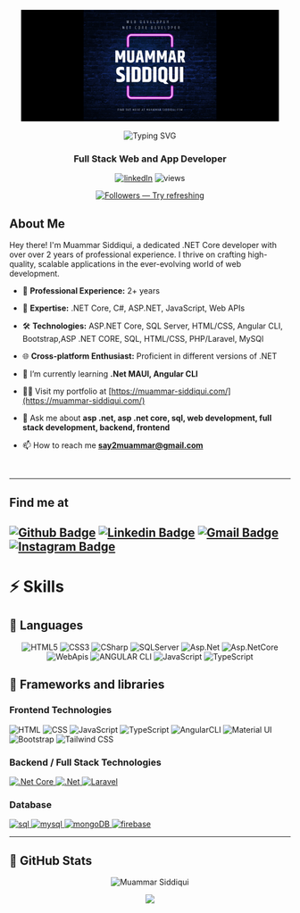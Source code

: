 
 <p align="center">

  <img src="./assets/Muammar.png" height="200px"/>
</p>



<!-- # 👨‍💻 Muammar Siddiqui | .NET Core Developer -->
 <p align="center">
<img src="https://readme-typing-svg.herokuapp.com?font=Fira+Code&size=24&pause=1000&color=DC143C&center=true&vCenter=true&width=435&lines=Hi+%F0%9F%91%8B%2C+I'm+Muammar+Siddiqui" alt="Typing SVG" />

<!-- ![Header](assets/header.png) -->

<h3 align="center">Full Stack Web and App Developer</h3>

<p align="center">
  <a href="https://www.linkedin.com/in/muammarsiddiqui/">
  <img alt="linkedIn" title="Lets connect on LinkedIn" src="https://img.shields.io/badge/LinkedIn-0077B5?style=for-the-badge&logo=linkedin&logoColor=white"/></a>
  <img alt="views" title="GitHub profile views" src="https://komarev.com/ghpvc/?username=muammarsiddiqui&color=DC143C&style=for-the-badge"/>
</p>
<p align="center"> <a href="https://github.com/muammarsiddiqui?tab=followers"><img alt="Followers — Try refreshing" title="Follow me on GitHub!" src="https://custom-icon-badges.herokuapp.com/github/followers/muammarsiddiqui?color=000205&labelColor=555555&style=for-the-badge&logo=person-add&label=Follow&logoColor=white"/> </a> </p>

## About Me

Hey there! I'm Muammar Siddiqui, a dedicated .NET Core developer with over over 2 years of professional experience. I thrive on crafting high-quality, scalable applications in the ever-evolving world of web development.

<!-- ![Developer](assets/developer.gif) -->

- 💼 **Professional Experience:** 2+ years

- 🚀 **Expertise:** .NET Core, C#, ASP.NET, JavaScript,  Web APIs

- 🛠 **Technologies:** ASP.NET Core, SQL Server, HTML/CSS, Angular CLI, Bootstrap,ASP .NET CORE, SQL, HTML/CSS, PHP/Laravel, MySQl


- 🌐 **Cross-platform Enthusiast:** Proficient in different versions of .NET 


- 🌱 I’m currently learning **.Net MAUI, Angular CLI**


- 👨‍💻 Visit my portfolio at [https://muammar-siddiqui.com/](https://muammar-siddiqui.com/)


- 💬 Ask me about **asp .net, asp .net core, sql, web development, full stack development, backend, frontend**


- 📫 How to reach me **say2muammar@gmail.com**
<br>


---

## Find me at


[![Github Badge](http://img.shields.io/badge/-Github-black?style=flat-square&logo=github&link=https://github.com/muammar-siddiqui/)](https://github.com/muammar-siddiqui/)
[![Linkedin Badge](https://img.shields.io/badge/-LinkedIn-blue?style=flat-square&logo=Linkedin&logoColor=white&link=https://www.linkedin.com/in/muammar-siddiqui/)](https://www.linkedin.com/in/muammar-siddiqui)
[![Gmail Badge](https://img.shields.io/badge/-Gmail-d14836?style=flat-square&logo=Gmail&logoColor=white&link=mailto:say2muammar@gmail.com)](mailto:say2muammar@gmail.com)
[![Instagram Badge](https://img.shields.io/badge/-Instagram-1877F2?style=flat-square&logo=Instagram&logoColor=white&link=https://www.Instagram.com/muammar-siddiqui)](https://www.Instagram.com/muammar-siddiqui)
---


# ⚡ Skills

## 📌 Languages

<p align=center>
  <img src="https://img.shields.io/badge/-HTML5-E34F26?style=for-the-badge&logo=html5" alt="HTML5">
  <img src="https://img.shields.io/badge/-CSS3-1572B6?style=for-the-badge&logo=css3" alt="CSS3">
  <img src="https://img.shields.io/badge/-CSharp-cc6699?style=for-the-badge&logo=CSharp" alt="CSharp">
  <img src="https://img.shields.io/badge/-SQLServer-cc6699?style=for-the-badge&logo=Microsoft-SQL-Server" alt="SQLServer">
  <img src="https://img.shields.io/badge/-Asp.Net-1572B6?style=for-the-badge&logo=asp.net" alt="Asp.Net">
  <img src="https://img.shields.io/badge/-Asp.NetCore-1572B6?style=for-the-badge&logo=.net" alt="Asp.NetCore">
  <img src="https://img.shields.io/badge/-WebApis-1572B6?style=for-the-badge&logo=webapi" alt="WebApis">
  <img src="https://img.shields.io/badge/-ANGULARCLI-1572B6?style=for-the-badge&logo=angular" alt="ANGULAR CLI">
  <img src="https://img.shields.io/badge/JavaScript-323330?style=for-the-badge&logo=javascript&logoColor=F7DF1E" alt="JavaScript"/>
  <img src="https://img.shields.io/badge/typescript%20-%23007ACC.svg?&style=for-the-badge&logo=typescript" alt="TypeScript"/>
</p>


## 🧰 Frameworks and libraries
### Frontend Technologies

<p align=left>
  <img alt="HTML" src="https://img.shields.io/badge/HTML-593D88?style=for-the-badge&logo=html5">
  <img alt="CSS" src="https://img.shields.io/badge/CSS-593D88?style=for-the-badge&logo=css3">
  <img alt="JavaScript" src="https://img.shields.io/badge/JavaScript-593D88?style=for-the-badge&logo=javascript">
  <img alt="TypeScript" src="https://img.shields.io/badge/TypeScript-593D88?style=for-the-badge&logo=typescript">
  <img alt="AngularCLI" src="https://img.shields.io/badge/AngularCLI-593D88?style=for-the-badge&logo=angular">
  <img alt="Material UI" src="https://img.shields.io/badge/Material_UI-593D88?style=for-the-badge&logo=material-ui">
  <img alt="Bootstrap" src="https://img.shields.io/badge/Bootstrap-563D7C?style=for-the-badge&logo=bootstrap">
  <img alt="Tailwind CSS" src="https://img.shields.io/badge/Tailwind_CSS-38B2AC?style=for-the-badge&logo=tailwind-css"> 
</p>

### Backend / Full Stack Technologies

<p align="left">
  <a href="https://learn.microsoft.com/en-us/dotnet/core/introduction" target="_blank" rel="noreferrer">
    <img src="https://img.shields.io/badge/.NetCore-339933?style=for-the-badge&logo=.net-core" alt=".Net Core"/>
  </a>
  <a href="https://dotnet.microsoft.com/en-us/" target="_blank" rel="noreferrer">
    <img src="https://img.shields.io/badge/.Net-339933?style=for-the-badge&logo=.net" alt=".Net"/>
  </a>
  <a href="https://laravel.com/" target="_blank" rel="noreferrer">
    <img src="https://img.shields.io/badge/Laravel-339933?style=for-the-badge&logo=laravel" alt="Laravel"/>
  </a>
</p>

### Database
<p align="left">
  <a href="https://www.microsoft.com/en-us/sql-server" target="_blank" rel="noreferrer"> <img src="https://img.shields.io/badge/MSSQLServer-316192?style=for-the-badge&logo=MSSQLServer&logoColor=white" alt="sql"/> </a>
  <a href="https://www.mysql.com/" target="_blank" rel="noreferrer"> <img src="https://img.shields.io/badge/MySQL-005C84?style=for-the-badge&logo=mysql&logoColor=white" alt="mysql"/> </a>
  <a href="https://www.mongodb.com/" target="_blank" rel="noreferrer"> <img src="https://img.shields.io/badge/MongoDB-4EA94B?style=for-the-badge&logo=mongodb&logoColor=white" alt="mongoDB"/> </a>
  <a href="https://firebase.google.com/" target="_blank" rel="noreferrer"> <img src="https://img.shields.io/badge/firebase-ffca28?style=for-the-badge&logo=firebase&logoColor=black" alt="firebase"/> </a>
  </p>
  

  
<hr>

## 📌 GitHub Stats

<div align="center">
  <p>
 <img src="https://github-readme-streak-stats.herokuapp.com?user=MuammarSiddiqui&theme=highcontrast&fire=DC143C&currStreakLabel=FFFFFF&background=000000&border=DC143C&stroke=DC143C&ring=DC143C" alt="Muammar Siddiqui" />


</p>

<!-- GitHub Stats -->
<!-- <p align="center">
  <img alt="Muammar Siddiqui's GitHub Stats" src="https://github-readme-stats.vercel.app/api?username=MuammarSiddiqui&langs_count=10&layout=compact&theme=highcontrast&text_color=FFFFFF&icon_color=DC143C&border_color=DC143C&title_color=DC143C&show_icons=true&hide_border=false" />
</p> -->

<p align="center"></p>
  <img src="https://github-readme-stats.vercel.app/api/top-langs/?username=MuammarSiddiqui&langs_count=10&layout=compact&theme=highcontrast&text_color=FFFFFF&icon_color=DC143C&border_color=DC143C&title_color=DC143C&show_icons=true&hide_border=false" />
</p>


